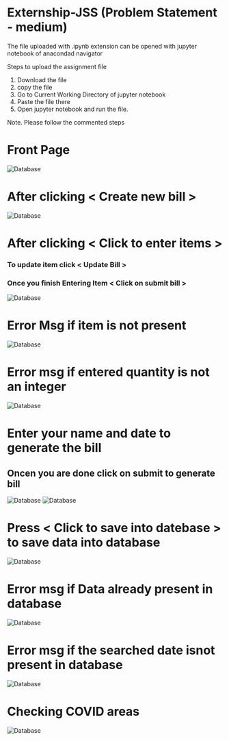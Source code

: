 # Externship-JSS (Problem Statement - medium)
The file uploaded with .ipynb extension can be opened with jupyter notebook of anacondad navigator 

Steps to upload the assignment file
 1. Download the file
 2. copy the file
 3. Go to Current Working Directory of jupyter notebook
 4. Paste the file there
 5. Open jupyter notebook and run the file.
 
 Note. Please follow the commented steps


# Front Page

![Database](https://github.com/6613pranav/EXternship-JSS/blob/master/Screen%20Shots-Externship/front%20page.PNG)

# After clicking < Create  new bill >

![Database](https://github.com/6613pranav/EXternship-JSS/blob/master/Screen%20Shots-Externship/create%20a%20bill%20main%20page.PNG)

# After clicking < Click to enter items >
### To update item click < Update Bill >
### Once you finish Entering Item  < Click on submit bill >
![Database](https://github.com/6613pranav/EXternship-JSS/blob/master/Screen%20Shots-Externship/Entering%20items.PNG)


# Error Msg if item is not present
![Database](https://github.com/6613pranav/EXternship-JSS/blob/master/Screen%20Shots-Externship/error%20msg%20for%20items%20not%20present.PNG)

# Error msg if entered quantity is not an integer
![Database](https://github.com/6613pranav/EXternship-JSS/blob/master/Screen%20Shots-Externship/error%20msg%20for%20quantity%20not%20an%20integer.PNG)

# Enter your name and date to generate the bill 
## Oncen you are done click on submit to generate bill
![Database](https://github.com/6613pranav/EXternship-JSS/blob/master/Screen%20Shots-Externship/after%20clicking%20submit.PNG)
![Database](https://github.com/6613pranav/EXternship-JSS/blob/master/Screen%20Shots-Externship/saving%20into%20database.PNG)

# Press < Click to save into datebase > to save data into database
![Database](https://github.com/6613pranav/EXternship-JSS/blob/master/Screen%20Shots-Externship/error%20msg%20if%20date%20already%20is%20present%20in%20database.PNG)


# Error msg if Data already present in database 
![Database](https://github.com/6613pranav/EXternship-JSS/blob/master/Screen%20Shots-Externship/searching%20the%20data%20on%20a%20particular%20date.PNG)

# Error msg if the searched date isnot present in database
![Database](https://github.com/6613pranav/EXternship-JSS/blob/master/Screen%20Shots-Externship/error%20msg%20if%20date%20is%20not%20present.PNG)

# Checking COVID areas
![Database](https://github.com/6613pranav/EXternship-JSS/blob/master/Screen%20Shots-Externship/clicking%20on%20button%20to%20check%20the%20area%20is%20a%20COVID%20Region%20or%20not.PNG)




